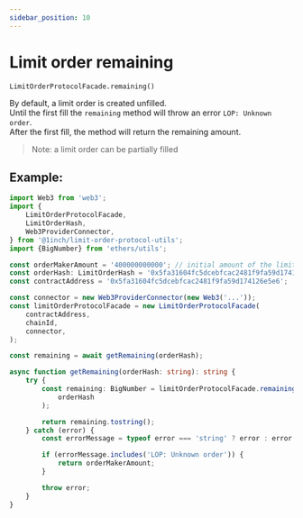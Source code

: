 ```yaml
---
sidebar_position: 10
---
```


# Limit order remaining

`LimitOrderProtocolFacade.remaining()`

By default, a limit order is created unfilled.  
Until the first fill the `remaining` method will throw an error `LOP: Unknown order`.  
After the first fill, the method will return the remaining amount.

> Note: a limit order can be partially filled

## Example:

```typescript
import Web3 from 'web3';
import {
    LimitOrderProtocolFacade,
    LimitOrderHash,
    Web3ProviderConnector,
} from '@1inch/limit-order-protocol-utils';
import {BigNumber} from 'ethers/utils';

const orderMakerAmount = '400000000000'; // initial amount of the limit order
const orderHash: LimitOrderHash = '0x5fa31604fc5dcebfcac2481f9fa59d174126e5e6';
const contractAddress = '0x5fa31604fc5dcebfcac2481f9fa59d174126e5e6';

const connector = new Web3ProviderConnector(new Web3('...'));
const limitOrderProtocolFacade = new LimitOrderProtocolFacade(
    contractAddress,
    chainId,
    connector,
);

const remaining = await getRemaining(orderHash);

async function getRemaining(orderHash: string): string {
    try {
        const remaining: BigNumber = limitOrderProtocolFacade.remaining(
            orderHash
        );

        return remaining.tostring();
    } catch (error) {
        const errorMessage = typeof error === 'string' ? error : error.message;

        if (errorMessage.includes('LOP: Unknown order')) {
            return orderMakerAmount;
        }

        throw error;
    }
}
```
